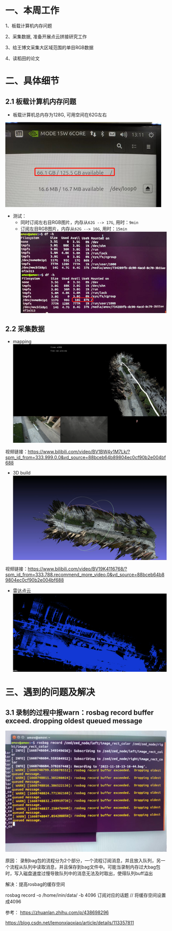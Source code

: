 # 一、本周工作
1、板载计算机内存问题

2、采集数据, 准备开展点云拼接研究工作

3、给王博文采集大区域范围的单目RGB数据

4、读稻田的论文


# 二、具体细节
## 2.1 板载计算机内存问题
- 板载计算机总内存为128G, 可用空间在62G左右

 ![](https://github.com/ZYJ-Group/darren_pty/blob/main/darren_pty/pic(Ninth%20week)/23.png)

- 测试：
  - 同时订阅左右目RGB图片，内存从```62G --> 17G```, 用时：```9min```
  - 订阅左目RGB图片，内存从```62G --> 16G```, 用时：```15min```
![](https://github.com/ZYJ-Group/darren_pty/blob/main/darren_pty/pic(Ninth%20week)/22.png)

## 2.2 采集数据
- mapping 
![](https://github.com/ZYJ-Group/darren_pty/blob/main/darren_pty/pic(Ninth%20week)/25.png)

视频链接：https://www.bilibili.com/video/BV1BW4y1M7Lk/?spm_id_from=333.999.0.0&vd_source=88bceb64b89804ec0cf90b2e004bf688

- 3D build
![](https://github.com/ZYJ-Group/darren_pty/blob/main/darren_pty/pic(Ninth%20week)/26.png)

视频链接：https://www.bilibili.com/video/BV19K4116768/?spm_id_from=333.788.recommend_more_video.0&vd_source=88bceb64b89804ec0cf90b2e004bf688

- 雷达点云
![](https://github.com/ZYJ-Group/darren_pty/blob/main/darren_pty/pic(Ninth%20week)/27.png)

# 三、遇到的问题及解决
## 3.1 录制的过程中报warn：rosbag record buffer exceed. dropping oldest queued message
![](https://github.com/ZYJ-Group/darren_pty/blob/main/darren_pty/pic(Ninth%20week)/24.jpg)

原因：
录制bag包的流程分为2个部分，一个流程订阅消息，并且放入队列，另一个流程从队列中读取消息，并且保存到bag文件中。可能当录制内存过大bag包时，写入磁盘速度过慢导致队列中的消息无法及时取出，使得队列buff溢出


解决：提高rosbag的缓存空间

rosbag record -o /home/inin/data/ -b 4096 订阅对应的话题 // 将缓存空间设置成4096

参考：
https://zhuanlan.zhihu.com/p/438698296

https://blog.csdn.net/lemonxiaoxiao/article/details/113357811


